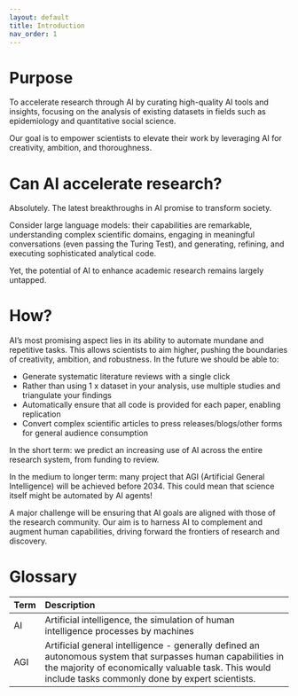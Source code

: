 ```yaml
---
layout: default
title: Introduction
nav_order: 1
---
```


# **Purpose**
To accelerate research through AI by curating high-quality AI tools and insights, focusing on the analysis of existing datasets in fields such as epidemiology and quantitative social science.

Our goal is to empower scientists to elevate their work by leveraging AI for creativity, ambition, and thoroughness.

# **Can AI accelerate research?**
Absolutely. The latest breakthroughs in AI promise to transform society. 

Consider large language models: their capabilities are remarkable, understanding complex scientific domains, engaging in meaningful conversations (even passing the Turing Test), and generating, refining, and executing sophisticated analytical code.

Yet, the potential of AI to enhance academic research remains largely untapped.

# **How?**
AI’s most promising aspect lies in its ability to automate mundane and repetitive tasks. This allows scientists to aim higher, pushing the boundaries of creativity, ambition, and robustness. In the future we should be able to: 
<ul>
  <li> Generate systematic literature reviews with a single click </li>
  <li> Rather than using 1 x dataset in your analysis, use multiple studies and triangulate your findings </li>
  <li> Automatically ensure that all code is provided for each paper, enabling replication </li>
  <li> Convert complex scientific articles to press releases/blogs/other forms for general audience consumption </li>
</ul>

In the short term: we predict an increasing use of AI across the entire research system, from funding to review.

In the medium to longer term: many project that AGI (Artificial General Intelligence) will be achieved before 2034. This could mean that science itself might be automated by AI agents!

A major challenge will be ensuring that AI goals are aligned with those of the research community. Our aim is to harness AI to complement and augment human capabilities, driving forward the frontiers of research and discovery.

# **Glossary** 

| Term      | Description  |
| :---            |      :---      |  
| AI | Artificial intelligence, the simulation of human intelligence processes by machines | 
| AGI | Artificial general intelligence - generally defined an autonomous system that surpasses human capabilities in the majority of economically valuable task. This would include tasks commonly done by expert scientists.|
